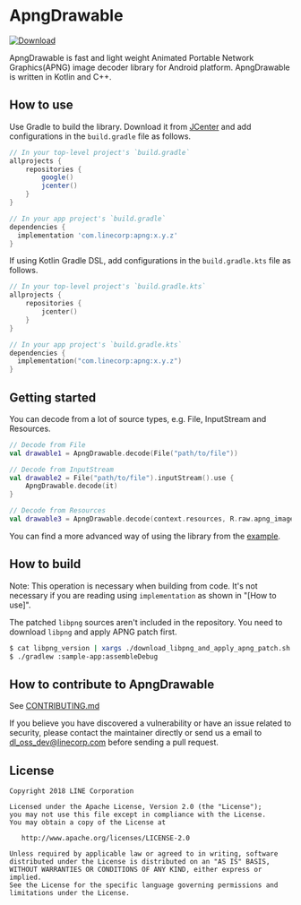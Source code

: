 # ApngDrawable

[![Download](https://api.bintray.com/packages/line/apng-drawable/com.linecorp.apng/images/download.svg)](https://bintray.com/line/apng-drawable/com.linecorp.apng/_latestVersion)

ApngDrawable is fast and light weight Animated Portable Network Graphics(APNG) image decoder library for Android platform.
ApngDrawable is written in Kotlin and C++.

## How to use

Use Gradle to build the library. Download it from [JCenter](https://bintray.com/bintray/jcenter) and add configurations in the `build.gradle` file as follows.

```build.gradle
// In your top-level project's `build.gradle`
allprojects {
    repositories {
        google()
        jcenter()
    }
}

// In your app project's `build.gradle`
dependencies {
  implementation 'com.linecorp:apng:x.y.z'
}
```

If using Kotlin Gradle DSL, add configurations in the `build.gradle.kts` file as follows.

```build.gradle.kts
// In your top-level project's `build.gradle.kts`
allprojects {
    repositories {
        jcenter()
    }
}

// In your app project's `build.gradle.kts`
dependencies {
  implementation("com.linecorp:apng:x.y.z")
}
```

## Getting started

You can decode from a lot of source types, e.g. File, InputStream and Resources.

```kotlin
// Decode from File
val drawable1 = ApngDrawable.decode(File("path/to/file"))

// Decode from InputStream
val drawable2 = File("path/to/file").inputStream().use {
    ApngDrawable.decode(it)
}

// Decode from Resources
val drawable3 = ApngDrawable.decode(context.resources, R.raw.apng_image)
```

You can find a more advanced way of using the library from the [example](https://github.com/line/apng-drawable/tree/master/sample-app).

## How to build

Note: This operation is necessary when building from code. It's not necessary if you are reading using `implementation` as shown in "[How to use]".

The patched `libpng` sources aren't included in the repository.
You need to download `libpng` and apply APNG patch first.

```sh
$ cat libpng_version | xargs ./download_libpng_and_apply_apng_patch.sh
$ ./gradlew :sample-app:assembleDebug
```


## How to contribute to ApngDrawable

See [CONTRIBUTING.md](CONTRIBUTING.md)

If you believe you have discovered a vulnerability or have an issue related to security, please contact the maintainer directly or send us a email to dl_oss_dev@linecorp.com before sending a pull request.

## License

```
Copyright 2018 LINE Corporation

Licensed under the Apache License, Version 2.0 (the "License");
you may not use this file except in compliance with the License.
You may obtain a copy of the License at

   http://www.apache.org/licenses/LICENSE-2.0

Unless required by applicable law or agreed to in writing, software
distributed under the License is distributed on an "AS IS" BASIS,
WITHOUT WARRANTIES OR CONDITIONS OF ANY KIND, either express or implied.
See the License for the specific language governing permissions and
limitations under the License.
```
